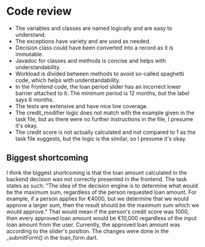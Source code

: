 # Code review

- The variables and classes are named logically and are easy to understand.
- The exceptions have variety and are used as needed.
- Decision class could have been converted into a record as it is immutable.
- Javadoc for classes and methods is concise and helps with understandability.
- Workload is divided between methods to avoid so-called spaghetti code, which helps with understandability.
- In the frontend code, the loan period slider has an incorrect lower barrier attached to it. The minimum period is 
12 months, but the label says 6 months.
- The tests are extensive and have nice line coverage.
- The credit_modifier logic does not match with the example given in the task file, but as there were no further instructions in the file, I presume it's okay.
- The credit score is not actually calculated and not compared to 1 as the task file suggests, but the logic is the similar, so I presume it's okay.


## Biggest shortcoming

I think the biggest shortcoming is that the loan amount calculated in the backend decision was not correctly presented 
in the frontend. The task states as such: "The idea of the decision engine is to determine what would be the maximum 
sum, regardless of the person requested loan amount. For example, if a person applies for €4000, but we determine that 
we would approve a larger sum, then the result should be the maximum sum which we would approve." That would mean if 
the person's credit score was 1000, then every approved loan amount would be €10,000 regardless of the input loan 
amount from the user. Currently, the approved loan amount was according to the slider's position. The changes were done 
in the _submitForm() in the loan_form.dart.

